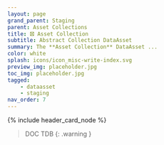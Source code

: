 ```yaml
---
layout: page
grand_parent: Staging
parent: Asset Collections
title: 🝱 Asset Collection
subtitle: Abstract Collection DataAsset
summary: The **Asset Collection** DataAsset ...
color: white
splash: icons/icon_misc-write-index.svg
preview_img: placeholder.jpg
toc_img: placeholder.jpg
tagged: 
    - dataasset
    - staging
nav_order: 7
---
```


{% include header_card_node %}

> DOC TDB
{: .warning }